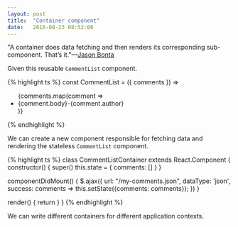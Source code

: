 ```yaml
---
layout: post
title:  "Container component"
date:   2016-08-23 08:52:00
---
```


"A container does data fetching and then renders its corresponding sub-component. That’s it."&mdash;[Jason Bonta](https://twitter.com/jasonbonta)

Given this reusable `CommentList` component.

{% highlight ts %}
const CommentList = ({ comments }) =>
  <ul>
    {comments.map(comment =>
      <li>{comment.body}-{comment.author}</li>
    )}
  </ul>
{% endhighlight %}

We can create a new component responsible for fetching data and rendering the stateless `CommentList` component.

{% highlight ts %}
class CommentListContainer extends React.Component {
  constructor() {
    super()
    this.state = { comments: [] }
  }

  componentDidMount() {
    $.ajax({
      url: "/my-comments.json",
      dataType: 'json',
      success: comments =>
        this.setState({comments: comments});
    })
  }

  render() {
    return <CommentList comments={this.state.comments} />
  }
}
{% endhighlight %}

We can write different containers for different application contexts.